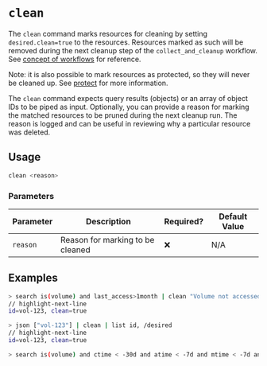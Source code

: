 # `clean`

The `clean` command marks resources for cleaning by setting `desired.clean=true` to the resources. Resources marked as such will be removed during the next cleanup step of the `collect_and_cleanup` workflow. See [concept of workflows](/docs/concepts/automation/workflow) for reference.

Note: it is also possible to mark resources as protected, so they will never be cleaned up. See [protect](./protect.md) for more information.

The `clean` command expects query results (objects) or an array of object IDs to be piped as input. Optionally, you can provide a reason for marking the matched resources to be pruned during the next cleanup run. The reason is logged and can be useful in reviewing why a particular resource was deleted.

## Usage

```bash
clean <reason>
```

### Parameters

| Parameter | Description                      | Required? | Default Value |
| --------- | -------------------------------- | --------- | ------------- |
| `reason`  | Reason for marking to be cleaned | ❌        | N/A           |

## Examples

```bash title="Mark volumes that have not been accessed in the last month for cleanup, and list the ID and desired section for each"
> search is(volume) and last_access>1month | clean "Volume not accessed for longer than 1 month" | list id, /desired
// highlight-next-line
id=vol-123, clean=true
```

```bash title="Manually mark specific resources for cleanup"
> json ["vol-123"] | clean | list id, /desired
// highlight-next-line
id=vol-123, clean=true
```

```bash title="Mark all unused EBS volume older than 30 days that had no I/O during the past 7 days for cleaning"
> search is(volume) and ctime < -30d and atime < -7d and mtime < -7d and volume_status = available | clean "older than 30d with more then 7d of not beeing used"
```
